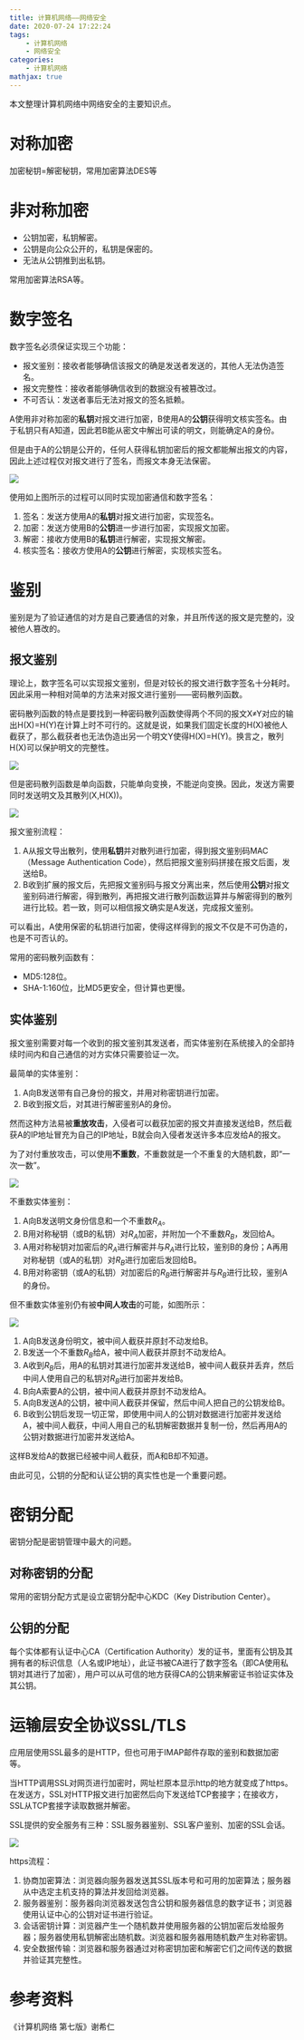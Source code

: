 ```yaml
---
title: 计算机网络——网络安全
date: 2020-07-24 17:22:24
tags: 
	- 计算机网络
	- 网络安全
categories:
	- 计算机网络
mathjax: true
---
```


本文整理计算机网络中网络安全的主要知识点。

<!--more-->

# 对称加密

加密秘钥=解密秘钥，常用加密算法DES等

# 非对称加密

- 公钥加密，私钥解密。
- 公钥是向公众公开的，私钥是保密的。
- 无法从公钥推到出私钥。

常用加密算法RSA等。

# 数字签名

数字签名必须保证实现三个功能：

- 报文鉴别：接收者能够确信该报文的确是发送者发送的，其他人无法伪造签名。
- 报文完整性：接收者能够确信收到的数据没有被篡改过。
- 不可否认：发送者事后无法对报文的签名抵赖。

A使用非对称加密的**私钥**对报文进行加密，B使用A的**公钥**获得明文核实签名。由于私钥只有A知道，因此若B能从密文中解出可读的明文，则能确定A的身份。

但是由于A的公钥是公开的，任何人获得私钥加密后的报文都能解出报文的内容，因此上述过程仅对报文进行了签名，而报文本身无法保密。

![](1.png)

使用如上图所示的过程可以同时实现加密通信和数字签名：

1. 签名：发送方使用A的**私钥**对报文进行加密，实现签名。
2. 加密：发送方使用B的**公钥**进一步进行加密，实现报文加密。
3. 解密：接收方使用B的**私钥**进行解密，实现报文解密。
4. 核实签名：接收方使用A的**公钥**进行解密，实现核实签名。

# 鉴别

鉴别是为了验证通信的对方是自己要通信的对象，并且所传送的报文是完整的，没被他人篡改的。

## 报文鉴别

理论上，数字签名可以实现报文鉴别，但是对较长的报文进行数字签名十分耗时。因此采用一种相对简单的方法来对报文进行鉴别——密码散列函数。

密码散列函数的特点是要找到一种密码散列函数使得两个不同的报文X$\neq$Y对应的输出H(X)=H(Y)在计算上时不可行的。这就是说，如果我们固定长度的H(X)被他人截获了，那么截获者也无法伪造出另一个明文Y使得H(X)=H(Y)。换言之，散列H(X)可以保护明文的完整性。

![](2.png)

但是密码散列函数是单向函数，只能单向变换，不能逆向变换。因此，发送方需要同时发送明文及其散列(X,H(X))。

![](3.png)

报文鉴别流程：

1. A从报文导出散列，使用**私钥**并对散列进行加密，得到报文鉴别码MAC（Message Authentication Code），然后把报文鉴别码拼接在报文后面，发送给B。
2. B收到扩展的报文后，先把报文鉴别码与报文分离出来，然后使用**公钥**对报文鉴别码进行解密，得到散列，再把报文进行散列函数运算并与解密得到的散列进行比较。若一致，则可以相信报文确实是A发送，完成报文鉴别。

可以看出，A使用保密的私钥进行加密，使得这样得到的报文不仅是不可伪造的，也是不可否认的。

常用的密码散列函数有：

- MD5:128位。
- SHA-1:160位，比MD5更安全，但计算也更慢。

## 实体鉴别

报文鉴别需要对每一个收到的报文鉴别其发送者，而实体鉴别在系统接入的全部持续时间内和自己通信的对方实体只需要验证一次。

最简单的实体鉴别：

1. A向B发送带有自己身份的报文，并用对称密钥进行加密。
2. B收到报文后，对其进行解密鉴别A的身份。

然而这种方法易被**重放攻击**，入侵者可以截获加密的报文并直接发送给B，然后截获A的IP地址冒充为自己的IP地址，B就会向入侵者发送许多本应发给A的报文。

为了对付重放攻击，可以使用**不重数**，不重数就是一个不重复的大随机数，即“一次一数”。

![](4.png)

不重数实体鉴别：

1. A向B发送明文身份信息和一个不重数$R_A$。
2. B用对称秘钥（或B的私钥）对$R_A$加密，并附加一个不重数$R_B$，发回给A。
3. A用对称秘钥对加密后的$R_A$进行解密并与$R_A$进行比较，鉴别B的身份；A再用对称秘钥（或A的私钥）对$R_B$进行加密后发回给B。
4. B用对称密钥（或A的私钥）对加密后的$R_B$进行解密并与$R_B$进行比较，鉴别A的身份。

但不重数实体鉴别仍有被**中间人攻击**的可能，如图所示：

![](5.png)

1. A向B发送身份明文，被中间人截获并原封不动发给B。
2. B发送一个不重数$R_B$给A，被中间人截获并原封不动发给A。
3. A收到$R_B$后，用A的私钥对其进行加密并发送给B，被中间人截获并丢弃，然后中间人使用自己的私钥对$R_B$进行加密并发给B。
4. B向A索要A的公钥，被中间人截获并原封不动发给A。
5. A向B发送A的公钥，被中间人截获并保留，然后中间人把自己的公钥发给B。
6. B收到公钥后发现一切正常，即使用中间人的公钥对数据进行加密并发送给A，被中间人截获，中间人用自己的私钥解密数据并复制一份，然后再用A的公钥对数据进行加密并发送给A。

这样B发给A的数据已经被中间人截获，而A和B却不知道。

由此可见，公钥的分配和认证公钥的真实性也是一个重要问题。

# 密钥分配

密钥分配是密钥管理中最大的问题。

## 对称密钥的分配

常用的密钥分配方式是设立密钥分配中心KDC（Key Distribution Center）。

## 公钥的分配

每个实体都有认证中心CA（Certification Authority）发的证书，里面有公钥及其拥有者的标识信息（人名或IP地址），此证书被CA进行了数字签名（即CA使用私钥对其进行了加密），用户可以从可信的地方获得CA的公钥来解密证书验证实体及其公钥。

# 运输层安全协议SSL/TLS

应用层使用SSL最多的是HTTP，但也可用于IMAP邮件存取的鉴别和数据加密等。

当HTTP调用SSL对网页进行加密时，网址栏原本显示http的地方就变成了https。在发送方，SSL对HTTP报文进行加密然后向下发送给TCP套接字；在接收方，SSL从TCP套接字读取数据并解密。

SSL提供的安全服务有三种：SSL服务器鉴别、SSL客户鉴别、加密的SSL会话。

![](6.png)

https流程：

1. 协商加密算法：浏览器向服务器发送其SSL版本号和可用的加密算法；服务器从中选定主机支持的算法并发回给浏览器。
2. 服务器鉴别：服务器向浏览器发送包含公钥和服务器信息的数字证书；浏览器使用认证中心的公钥对证书进行验证。
3. 会话密钥计算：浏览器产生一个随机数并使用服务器的公钥加密后发给服务器；服务器使用私钥解密出随机数。浏览器和服务器用随机数产生对称密钥。
4. 安全数据传输：浏览器和服务器通过对称密钥加密和解密它们之间传送的数据并验证其完整性。

# 参考资料

《计算机网络 第七版》谢希仁